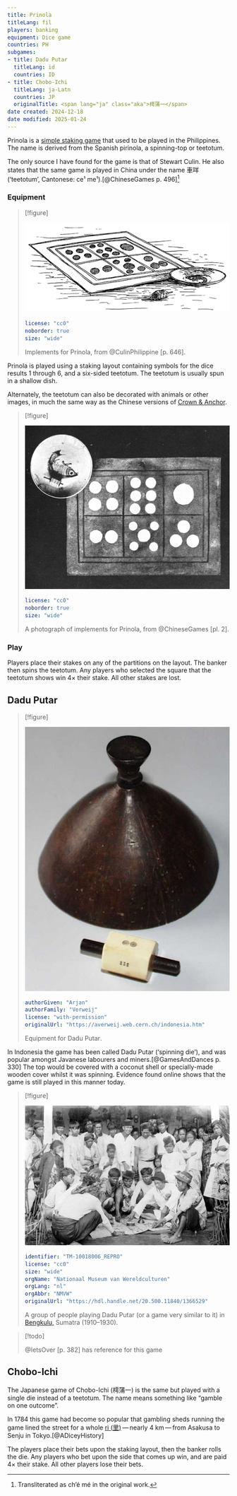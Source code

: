 ```yaml
---
title: Prinola
titleLang: fil
players: banking
equipment: Dice game
countries: PH
subgames:
- title: Dadu Putar
  titleLang: id
  countries: ID
- title: Chobo-Ichi
  titleLang: ja-Latn
  countries: JP
  originalTitle: <span lang="ja" class="aka">樗蒲一</span>
date created: 2024-12-18
date modified: 2025-01-24
---
```


<span lang="fil" class="noun aka">Prinola</span> is a [simple staking game](games/simple-staking-games/simple-staking-games.md) that used to be played in the Philippines. The name is derived from the Spanish <span lang="es">pirinola</span>, a spinning-top or teetotum.

The only source I have found for the game is that of Stewart Culin. He also states that the same game is played in China under the name <span lang="yue" class="aka">車咩</span> (‘teetotum’, Cantonese: <span lang="yue-Latn-jyutping" class="aka">ce¹ me¹</span>).[@ChineseGames p. 496][^fn0]

[^fn0]: Transliterated as <span lang="yue-Latn" class="aka">ch’é mé</span> in the original work.

### Equipment

> [!figure]
>
> ![](prinola.png)
>
> ```yaml
> license: "cc0"
> noborder: true
> size: "wide"
> ```
>
> Implements for Prinola, from @CulinPhilippine [p. 646].

<span lang="fil-Latn" class="noun">Prinola</span> is played using a staking layout containing symbols for the dice results <Dice type="chinese">1</Dice> through <Dice type="chinese">6</Dice>, and a six-sided teetotum. The teetotum is usually spun in a shallow dish.

Alternately, the teetotum can also be decorated with animals or other images, in much the same way as the Chinese versions of [Crown & Anchor](games/crown-and-anchor/crown-and-anchor.md).

> [!figure]
>
> ![](prinola_equipment.jpg)
>
> ```yaml
> license: "cc0"
> noborder: true
> size: "wide"
> ```
>
> A photograph of implements for Prinola, from @ChineseGames [pl. 2].

### Play

Players place their stakes on any of the partitions on the layout. The banker then spins the teetotum. Any players who selected the square that the teetotum shows win 4× their stake. All other stakes are lost.

## <span lang="id">Dadu Putar</span>

> [!figure]
> 
> ![A wooden dice cover and six-sided teetotum.](D0141nd.jpg)
>
> ```yaml
> authorGiven: "Arjan"
> authorFamily: "Verweij"
> license: "with-permission"
> originalUrl: "https://averweij.web.cern.ch/indonesia.htm"
> ```
>
> Equipment for <span lang="id">Dadu Putar</span>.


In Indonesia the game has been called <Pronounce lang="id"  class="noun aka" pronouncer="ronaldhoesni" file="pronunciation_ind_dadu_putar.mp3">Dadu Putar</Pronounce> (‘spinning die’), and was popular amongst Javanese labourers and miners.[@GamesAndDances p. 330] The top would be covered with a coconut shell or specially-made wooden cover whilst it was spinning. Evidence found online shows that the game is still played in this manner today.

> [!figure]
>
> ![A black-and-white photo of a group of people, mostly men, standing and seated around a mat on the ground. One man is spining a teetotum in a dish, other players are placing coins on the mat inside squares marked with dice symbols.](20.500.11840_1366529.jpg)
>
> ```yaml
> identifier: "TM-10018006_REPRO"
> license: "cc0"
> size: "wide"
> orgName: "Nationaal Museum van Wereldculturen"
> orgLang: "nl"
> orgAbbr: "NMVW"
> originalUrl: "https://hdl.handle.net/20.500.11840/1366529"
> ```
>
> A group of people playing <span lang="id">Dadu Putar</span> (or a game very similar to it) in [Bengkulu,](https://en.wikipedia.org/wiki/Bengkulu) Sumatra (1910–1930).


> [!todo]
>
> @IetsOver [p. 382] has reference for this game

## <span lang="ja-Latn" class="noun">Chobo-Ichi</span>

The Japanese game of <span lang="ja-Latn" class="aka noun">Chobo-Ichi</span> (<span lang="ja" class="aka">樗蒲一</span>) is the same but played with a single die instead of a teetotum. The name means something like “gamble on one outcome”.

In 1784 this game had become so popular that gambling sheds running the game lined the street for a whole [<span lang="ja-Latn">ri</span> (<span lang="ja">里</span>)](https://en.wiktionary.org/wiki/%E9%87%8C#Etymology_2_2) — nearly 4&nbsp;km — from Asakusa to Senju in Tokyo.[@ADiceyHistory]

The players place their bets upon the staking layout, then the banker rolls the die. Any players who bet upon the side that comes up win, and are paid 4× their stake. All other players lose their bets.
